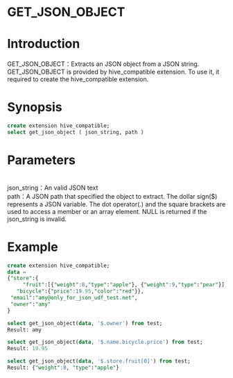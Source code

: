 # GET_JSON_OBJECT

# Introduction
GET_JSON_OBJECT：Extracts an JSON object from a JSON string. <br />GET_JSON_OBJECT is provided by hive_compatible extension. To use it, it required to create the hive_compatible extension.<br />

<a name="GfrrN"></a>
# Synopsis
```sql
create extension hive_compatible;
select get_json_object ( json_string, path )
```
<a name="LhwbM"></a>
# Parameters

<br />json_string：An valid JSON text<br />path：A JSON path that specified the object to extract. The dollar sign($) represents a JSON variable. The dot operator(.) and the square brackets are used to access a member or an array element. NULL is returned if the json_string is invalid.<br />

<a name="UmXIZ"></a>
# Example
```sql
create extension hive_compatible;
data =
{"store":{
	 "fruit":[{"weight":8,"type":"apple"}, {"weight":9,"type":"pear"}],
   "bicycle":{"price":19.95,"color":"red"}},
 "email":"amy@only_for_json_udf_test.net",
 "owner":"amy"
}

select get_json_object(data, '$.owner') from test;
Result: amy

select get_json_object(data, '$.name.bicycle.price') from test;
Result: 19.95

select get_json_object(data, '$.store.fruit[0]') from test;
Result: {"weight":8, "type":"apple"}
```